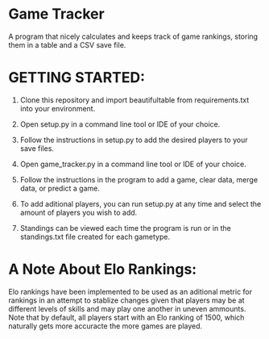 # Game Tracker

A program that nicely calculates and keeps track of game rankings, storing them in a table
and a CSV save file.

# GETTING STARTED:

1) Clone this repository and import beautifultable from requirements.txt into your environment.

2) Open setup.py in a command line tool or IDE of your choice.

3) Follow the instructions in setup.py to add the desired players to your save files.

4) Open game_tracker.py in a command line tool or IDE of your choice.

5) Follow the instructions in the program to add a game, clear data, merge data, or predict a game.

6) To add aditional players, you can run setup.py at any time and select the amount of players you wish to add.

7) Standings can be viewed each time the program is run or in the standings.txt file created for each gametype. 

# A Note About Elo Rankings:

Elo rankings have been implemented to be used as an aditional metric for rankings in an attempt to stablize changes given that players may be at different levels of skills and may play one another in uneven ammounts. Note that by default, all players start with an Elo ranking of 1500, which naturally gets more accuracte the more games are played.
